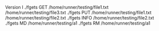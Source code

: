 Version I
 ./fgets GET /home/runner/testing/file1.txt /home/runner/testing/file3.txt
 ./fgets PUT /home/runner/testing/file1.txt /home/runner/testing/file2.txt
./fgets INFO /home/runner/testing/file2.txt
./fgets MD /home/runner/testing/a1
./fgets RM /home/runner/testing/a1
